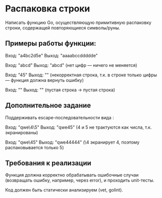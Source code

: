 # Распаковка строки
Написать функцию Go, осуществляющую примитивную распаковку строки, содержащей повторяющиеся символы/руны.

## Примеры работы функции:

Вход: "a4bc2d5e"
Выход: "aaaabccddddde"

Вход: "abcd"
Выход: "abcd" (нет цифр — ничего не меняется)

Вход: "45"
Выход: "" (некорректная строка, т.к. в строке только цифры — функция должна вернуть ошибку)

Вход: ""
Выход: "" (пустая строка -> пустая строка)

## Дополнительное задание
Поддерживать escape-последовательности вида \:

Вход: "qwe\4\5"
Выход: "qwe45" (4 и 5 не трактуются как числа, т.к. экранированы)

Вход: "qwe\45"
Выход: "qwe44444" (\4 экранирует 4, поэтому распаковывается только 5)

## Требования к реализации
Функция должна корректно обрабатывать ошибочные случаи (возвращать ошибку, например, через error), и проходить unit-тесты.

Код должен быть статически анализируем (vet, golint).